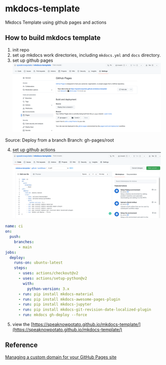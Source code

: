 # mkdocs-template

Mkdocs Template using github pages and actions

## How to build mkdocs template

1. init repo
2. set up mkdocs work directories, including `mkdocs.yml` and `docs` directory.
3. set up github pages
![github pages](images/github_pages.png)

Source: Deploy from a branch
Branch: gh-pages/root

4. set up github actions
![github action](images/github_action.png)
```yaml
name: ci 
on:
  push:
    branches:
      - main
jobs:
  deploy:
    runs-on: ubuntu-latest
    steps:
      - uses: actions/checkout@v2
      - uses: actions/setup-python@v2
        with:
          python-version: 3.x
      - run: pip install mkdocs-material
      - run: pip install mkdocs-awesome-pages-plugin
      - run: pip install mkdocs-jupyter
      - run: pip install mkdocs-git-revision-date-localized-plugin
      - run: mkdocs gh-deploy --force
```
5. view the [https://speaknowpotato.github.io/mkdocs-template/](https://speaknowpotato.github.io/mkdocs-template/)



## Reference
[Managing a custom domain for your GitHub Pages site](https://docs.github.com/en/pages/configuring-a-custom-domain-for-your-github-pages-site/managing-a-custom-domain-for-your-github-pages-site#configuring-an-apex-domain-and-the-www-subdomain-variant)